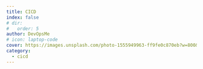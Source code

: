 ```yaml
---
title: CICD
index: false
# dir:
#   order: 5
author: DevOpsMe
# icon: laptop-code
cover: https://images.unsplash.com/photo-1555949963-ff9fe0c870eb?w=800&auto=format&fit=crop&q=60&ixlib=rb-4.0.3&ixid=M3wxMjA3fDB8MHxzZWFyY2h8NHx8Y2klMjBjZHxlbnwwfHwwfHx8MA%3D%3D
category:
  - cicd
---
```


<Catalog />
